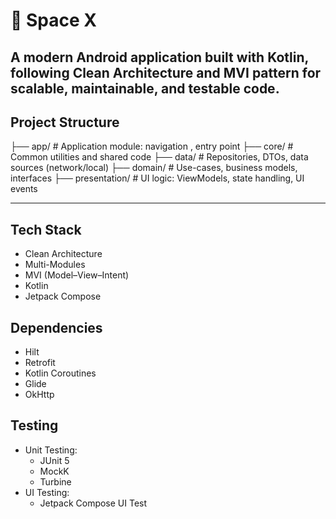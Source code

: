# 🚀 Space X

A modern Android application built with **Kotlin**,
following **Clean Architecture** and **MVI** pattern for scalable, maintainable, and testable code.
---

## Project Structure

├── app/ # Application module: navigation , entry point
├── core/ # Common utilities and shared code
├── data/ # Repositories, DTOs, data sources (network/local)
├── domain/ # Use-cases, business models, interfaces
├── presentation/ # UI logic: ViewModels, state handling, UI events

---

## Tech Stack

- Clean Architecture
- Multi-Modules
- MVI (Model–View–Intent)
- Kotlin
- Jetpack Compose

## Dependencies

- Hilt
- Retrofit
- Kotlin Coroutines
- Glide
- OkHttp

## Testing
- Unit Testing:
    - JUnit 5
    - MockK
    - Turbine
- UI Testing:
    - Jetpack Compose UI Test
